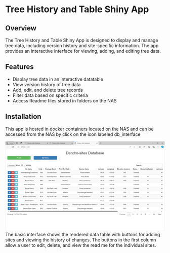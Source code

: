 # Tree History and Table Shiny App

## Overview

The Tree History and Table Shiny App is designed to display and manage tree data, including version history and site-specific information. The app provides an interactive interface for viewing, adding, and editing tree data.

## Features

- Display tree data in an interactive datatable
- View version history of tree data
- Add, edit, and delete tree records
- Filter data based on specific criteria
- Access Readme files stored in folders on the NAS



## Installation

This app is hosted in docker containers located on the NAS and can be accessed from the NAS by click on the icon labeled db_interface


![Alt text](images/data_table.png)
The basic interface shows the rendered data table with buttons for adding sites and viewing the history of changes. The buttons in the first column allow a user to edit, delete, and view the read me for the individual sites.
